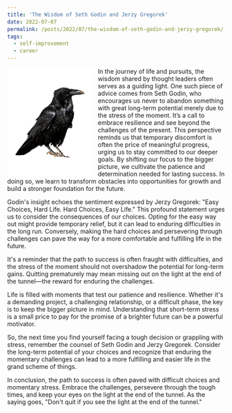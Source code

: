 ```yaml
---
title: 'The Wisdom of Seth Godin and Jerzy Gregorek'
date: 2022-07-07
permalink: /posts/2022/07/the-wisdom-of-seth-godin-and-jerzy-gregorek/
tags:
  - self-improvement
  - career
---
```


<img width="200" alt="wisdom" src="/images/posts/the-wisdom-of-seth-godin-and-jerzy-gregorek.webp" style="float: left; margin-right: 10px;" /> In the journey of life and pursuits, the wisdom shared by thought leaders often serves as a guiding light. One such piece of advice comes from Seth Godin, who encourages us never to abandon something with great long-term potential merely due to the stress of the moment. It’s a call to embrace resilience and see beyond the challenges of the present. This perspective reminds us that temporary discomfort is often the price of meaningful progress, urging us to stay committed to our deeper goals. By shifting our focus to the bigger picture, we cultivate the patience and determination needed for lasting success. In doing so, we learn to transform obstacles into opportunities for growth and build a stronger foundation for the future.

Godin's insight echoes the sentiment expressed by Jerzy Gregorek: "Easy Choices, Hard Life. Hard Choices, Easy Life." This profound statement urges us to consider the consequences of our choices. Opting for the easy way out might provide temporary relief, but it can lead to enduring difficulties in the long run. Conversely, making the hard choices and persevering through challenges can pave the way for a more comfortable and fulfilling life in the future.

It's a reminder that the path to success is often fraught with difficulties, and the stress of the moment should not overshadow the potential for long-term gains. Quitting prematurely may mean missing out on the light at the end of the tunnel—the reward for enduring the challenges.

Life is filled with moments that test our patience and resilience. Whether it's a demanding project, a challenging relationship, or a difficult phase, the key is to keep the bigger picture in mind. Understanding that short-term stress is a small price to pay for the promise of a brighter future can be a powerful motivator.

So, the next time you find yourself facing a tough decision or grappling with stress, remember the counsel of Seth Godin and Jerzy Gregorek. Consider the long-term potential of your choices and recognize that enduring the momentary challenges can lead to a more fulfilling and easier life in the grand scheme of things.

In conclusion, the path to success is often paved with difficult choices and momentary stress. Embrace the challenges, persevere through the tough times, and keep your eyes on the light at the end of the tunnel. As the saying goes, "Don't quit if you see the light at the end of the tunnel."
